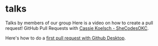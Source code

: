# talks
Talks by members of our group
Here is a video on how to create a pull request! GitHub Pull Requests with [Cassie Koelsch - SheCodesOKC](https://www.youtube.com/watch?v=7rx2D33W30w).

Here's how to do a [first pull request with Github Desktop](https://youtu.be/8x6V5IOuXog?feature=shared).
